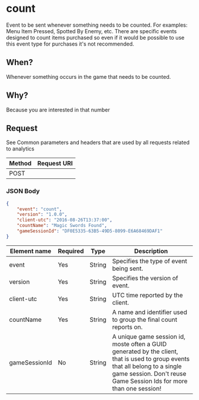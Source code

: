 # count

Event to be sent whenever something needs to be counted. For examples: Menu Item Pressed, Spotted By Enemy, etc. There are specific events designed to count items purchased so even if it would be possible to use this event type for purchases it's not recommended.

## When?
Whenever something occurs in the game that needs to be counted.

## Why?
Because you are interested in that number

## Request

See Common parameters and headers that are used by all requests related to analytics

Method  | Request URI
------- | -----------
POST    | <event hub url>

### JSON Body
```json
{
    "event": "count",
    "version": "1.0.0",
    "client-utc": "2016-08-26T13:37:00",
    "countName": "Magic Swords Found",
    "gameSessionId": "DF0E5335-63B5-49D5-8099-E6A68469DAF1"
}


```

Element name       | Required | Type   | Description
------------------ | -------- | ------ | -----------
event              | Yes      | String | Specifies the type of event being sent.
version            | Yes      | String | Specifies the version of event.
client-utc         | Yes      | String | UTC time reported by the client.
countName          | Yes      | String | A name and identifier used to group the final count reports on.
gameSessionId      | No       | String | A unique game session id, moste often a GUID generated by the client, that is used to group events that all belong to a single game session. Don't reuse Game Session Ids for more than one session!

